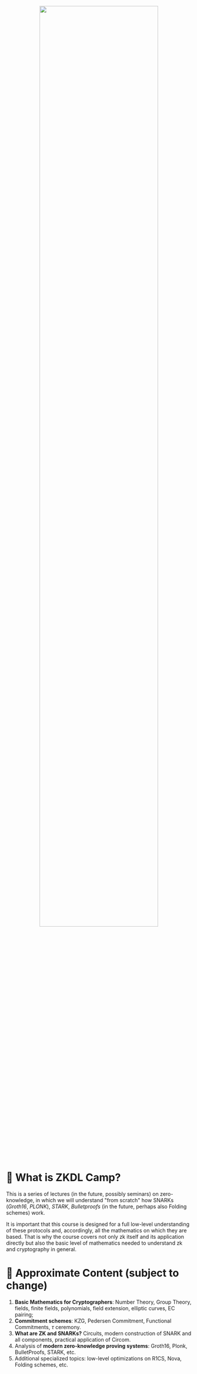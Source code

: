 <p align="center">
<img width="80%" src="https://github.com/user-attachments/assets/9255ba94-16a7-48e9-8ee8-897edeb7b936">
</p>

# :raising_hand: What is ZKDL Camp?
This is a series of lectures (in the future, possibly seminars) on zero-knowledge, in which we will understand "from scratch" how SNARKs (_Groth16_, _PLONK_), _STARK_, _Bulletproofs_ (in the future, perhaps also Folding schemes) work.

It is important that this course is designed for a full low-level understanding of these protocols and, accordingly, all the mathematics on which they are based. That is why the course covers not only zk itself and its application directly but also the basic level of mathematics needed to understand zk and cryptography in general.

# :notebook_with_decorative_cover: Approximate Content (subject to change)

1. **Basic Mathematics for Cryptographers**: Number Theory, Group Theory, fields, finite fields, polynomials, field extension, elliptic curves, EC pairing;
2. **Commitment schemes**: KZG, Pedersen Commitment, Functional Commitments, $\tau$ ceremony.
3. **What are ZK and SNARKs?** Circuits, modern construction of SNARK and all components, practical application of Circom.
4. Analysis of **modern zero-knowledge proving systems**: Groth16, Plonk, BulletProofs, STARK, etc.
5. Additional specialized topics: low-level optimizations on R1CS, Nova, Folding schemes, etc.
